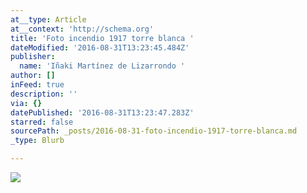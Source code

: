 ```yaml
---
at__type: Article
at__context: 'http://schema.org'
title: 'Foto incendio 1917 torre blanca '
dateModified: '2016-08-31T13:23:45.484Z'
publisher:
  name: 'Iñaki Martínez de Lizarrondo '
author: []
inFeed: true
description: ''
via: {}
datePublished: '2016-08-31T13:23:47.283Z'
starred: false
sourcePath: _posts/2016-08-31-foto-incendio-1917-torre-blanca.md
_type: Blurb

---
```

![](https://the-grid-user-content.s3-us-west-2.amazonaws.com/0abb3496-ea7b-47b0-85db-c181d8ae6b04.jpg)